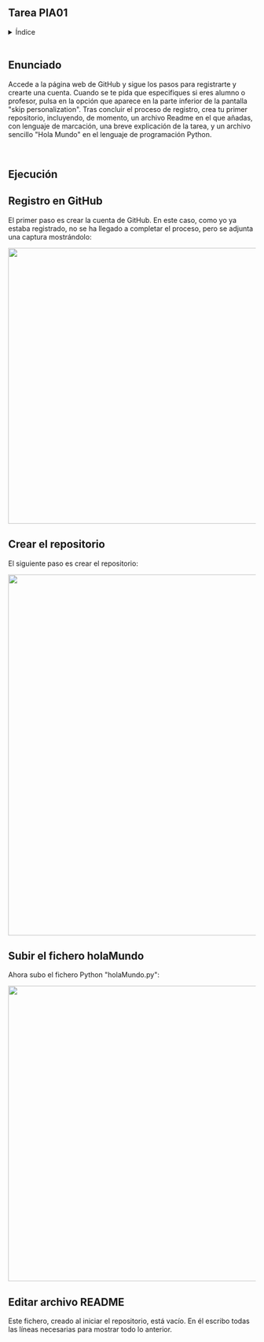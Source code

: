 <h2>Tarea PIA01</h2>

<!-- INDICE -->
<details>
  <summary>Índice</summary>
  <ol>
    <li>
      <a href="#enunciado">Enunciado</a>
    </li>
    <li>
      <a href="#ejecución">Ejecución</a>
      <ul>
        <li><a href="#registro-en-github">Registro en GitHub</a></li>
        <li><a href="#crear-el-repositorio">Crear el repositorio</a></li>
        <li><a href="#subir-el-fichero-holamundo">Subir el fichero holaMundo</a></li>
        <li><a href="#editar-archivo-readme">Editar archivo README</a></li>
      </ul>
    </li>
  </ol>
</details>

</br>

## Enunciado
Accede a la página web de GitHub y sigue los pasos para registrarte y crearte una cuenta. Cuando se te pida que especifiques si eres alumno o profesor, pulsa en la opción que aparece en la parte inferior de la pantalla "skip personalization". Tras concluir el proceso de registro, crea tu primer repositorio, incluyendo, de momento, un archivo Readme en el que añadas, con lenguaje de marcación, una breve explicación de la tarea, y un archivo sencillo "Hola Mundo" en el lenguaje de programación Python.

</br>

## Ejecución
## Registro en GitHub
El primer paso es crear la cuenta de GitHub. En este caso, como yo ya estaba registrado, no se ha llegado a completar el proceso, pero se adjunta una captura mostrándolo:

<div align="center">
  <img src="https://user-images.githubusercontent.com/49472439/205188843-a9bd909f-4ea9-41ef-b796-fa4a5e7d286e.png"  width="700" height="560" />
</div>

## Crear el repositorio
El siguiente paso es crear el repositorio:

<div align="center">
  <img src="https://user-images.githubusercontent.com/49472439/205188890-aad4913a-4631-4e74-b34b-00caa4758f42.png"  width="612" height="733" />
</div>

## Subir el fichero holaMundo
Ahora subo el fichero Python "holaMundo.py":

<div align="center">
  <img src="https://user-images.githubusercontent.com/49472439/205189156-0f8e83f8-8aee-41fd-a1bc-724043688e84.png"  width="1110" height="600" />
</div>

## Editar archivo README
Este fichero, creado al iniciar el repositorio, está vacío. En él escribo todas las líneas necesarias para mostrar todo lo anterior.
